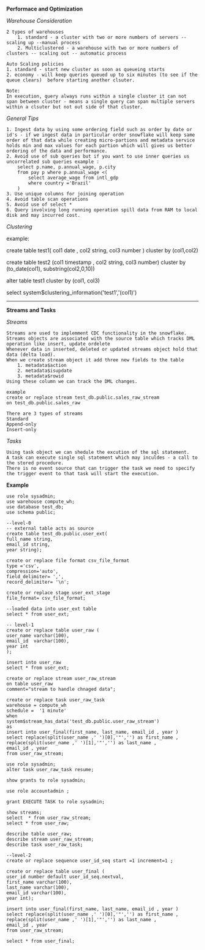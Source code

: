 **Performace and Optimization**

*Warehouse Consideration*

    2 types of warehouses
        1. standard - a cluster with two or more numbers of servers -- scaling up --manual process
        2. Multiclustered - a warehouse with two or more numbers of clusters -- scaling out -- automatic process

    Auto Scaling policies 
    1. standard - start new cluster as soon as queueing starts
    2. economy - will keep queries queued up to six minutes (to see if the queue clears)  before starting another clsuter. 

    Note: 
    In execution, query always runs within a single cluster it can not span between cluster - means a single query can span multiple servers within a clsuter but not out side of that cluster. 
    
*General Tips*

    1. Ingest data by using some ordering field such as order by date or id's - if we ingest data in particular order snowflake will keep same order of that data while creating micro-partions and metadata service holds min and max values for each partion which will gives us better ordering of the data and performance. 
    2. Avoid use of sub queries but if you want to use inner queries us uncorrelated sub queries example : 
        select p.name, p.annual_wage, p.city 
        from pay p where p.annual_wage <(
            select average_wage from intl_gdp 
            where country ='Brazil'
        )
    3. Use unique columns for joining operation 
    4. Avoid table scan operations
    5. Avoid use of select * 
    6. Query involving long running operation spill data from RAM to local disk and may incurred cost.

*Clustering*


example:

create table test1( col1 date , col2 string, col3 number )
cluster by (col1,col2)

create table test2 (col1 timestamp , col2 string, col3 number)
cluster by (to_date(col1), substring(col2,0,10))

alter table test1
cluster by (col1, col3)

select system$clustering_information('test1','(col1)')


****
**Streams and Tasks**

*Streams*
    
    Streams are used to implemment CDC functionality in the snowflake.
    Streams objects are associated with the source table which tracks DML operation like insert, update ordelete
    Whenever data in inserted, deleted or updated streams object hold that data (delta load).
    When we create stream object it add three new fields to the table 
        1. metadata$action
        2. metadata$isupdate
        3. metadata$rowid
    Using these column we can track the DML changes. 
    
    example
    create or replace stream test_db.public.sales_raw_stream 
    on test_db.public.sales_raw

    There are 3 types of streams 
    Standard
    Append-only 
    Insert-only

*Tasks*

    Using task object we can shedule the excution of the sql statement.
    A task can execute single sql statement which may inculdes - a call to the stored procedure.
    There is no event source that can trigger the task we need to specify the trigger event to that task will start the execution. 
    

**Example**
    
    use role sysadmin; 
    use warehouse compute_wh;
    use database test_db;
    use schema public;
    
    --level-0
    -- external table acts as source 
    create table test_db.public.user_ext(
    full_name string,
    email_id string,
    year string);

    create or replace file format csv_file_format 
    type ='csv',
    compression='auto',
    field_delimiter= ',',
    record_delimiter= '\n';

    create or replace stage user_ext_stage 
    file_format= csv_file_format;

    --loaded data into user_ext table 
    select * from user_ext;

    -- level-1
    create or replace table user_raw (
    user_name varchar(100),
    email_id  varchar(100),
    year int
    );

    insert into user_raw 
    select * from user_ext;

    create or replace stream user_raw_stream
    on table user_raw
    comment="stream to handle chnaged data";

    create or replace task user_raw_task
    warehouse = compute_wh
    schedule =  '1 minute'
    when 
    system$stream_has_data('test_db.public.user_raw_stream')
    as
    insert into user_final(first_name, last_name, email_id , year )
    select replace(split(user_name ,' ')[0],'"','') as first_name ,
    replace(split(user_name ,' ')[1],'"','') as last_name ,
    email_id , year
    from user_raw_stream;

    use role sysadmin;
    alter task user_raw_task resume;

    show grants to role sysadmin; 

    use role accountadmin ;

    grant EXECUTE TASK to role sysadmin;

    show streams;
    select  * from user_raw_stream;
    select * from user_raw;

    describe table user_raw;
    describe stream user_raw_stream;
    describe task user_raw_task;

    --level-2
    create or replace sequence user_id_seq start =1 increment=1 ;

    create or replace table user_final (
    user_id number default user_id_seq.nextval,
    first_name varchar(100),
    last_name varchar(100),
    email_id varchar(100), 
    year int);

    insert into user_final(first_name, last_name, email_id , year )
    select replace(split(user_name ,' ')[0],'"','') as first_name ,
    replace(split(user_name ,' ')[1],'"','') as last_name ,
    email_id , year
    from user_raw_stream;

    select * from user_final;
